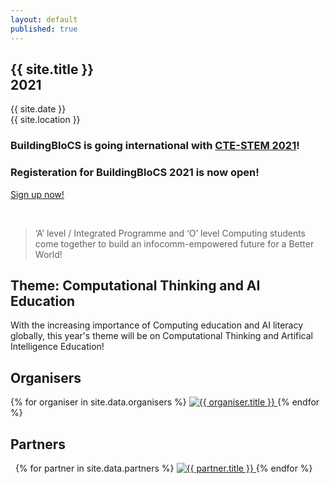 ```yaml
---
layout: default
published: true
---
```


<section class="jumbo">
    <div class="main-div">
        <h1>
            {{ site.title }}<br>
            <span class="huge">2021</span>
        </h1>
        <p>
            {{ site.date }} 
            <br/>
            {{ site.location }}
        </p>
	<p>
	    <h3>BuildingBloCS is going international with <a href="https://cte-stem2021.nie.edu.sg/">CTE-STEM 2021</a>!</h3>
        <h3>Registeration for BuildingBloCS 2021 is now open!</h3>
        <a class="btn" href="https://tinyurl.com/bbcs21-discord">Sign up now!</a>
	</p>
    <br/>
    </div>
</section>

> &lsquo;A&rsquo; level / Integrated Programme and &lsquo;O&rsquo; level Computing students come together to build an infocomm-empowered future for a Better World!

## Theme: Computational Thinking and AI Education

With the increasing importance of Computing education and AI literacy globally, this year's theme will be on Computational Thinking and Artifical Intelligence Education!

<!--
## Format

Celebrating our 5th year, BuildingBloCS will be back with more exciting events and activities for everyone! This year, BuildingBloCS '21 will be held alongside the **[5th International Computational Thinking Education - STEM Conference](https://cte-stem2021.nie.edu.sg/ "CTE-STEM 2021 Website")**, and we hope you can join us there!

## Workshops

**Workshop materials** and **sign-up** can be found here.<br><br>
[More&nbsp;details&nbsp;&raquo;]({{ site.baseurl }}/pre-event/workshop)

## Pre-events

**Programming puzzles, pop quizzes, fun facts** will be here. The pre-events will boost your Computing prowess and help you to contribute to the progress of Singapore as a Smart Nation one step at a time, they are definitely not to be missed!<br><br>
[More&nbsp;details&nbsp;&raquo;]({{ site.baseurl }}/pre-event)

## Event

[Registration is open! >>]({{ site.baseurl }}/register)

A line up of **games, talks, workshops and winpetition** will be conducted on **{{ site.date }} {{ site.location }}**! Come and join us for this year's BuildingBloCS and together let us all help to build Singapore into a **Smart Nation**!<br><br>
[More&nbsp;details&nbsp;&raquo;]({{ site.baseurl }}/events-and-workshops)
-->

## Organisers

<section class="organisers">
    {% for organiser in site.data.organisers %}
    <a href="{{ organiser.url }}">
        <img src="{{ site.baseurl }}/assets/img/{{ organiser.img }}" title="{{ organiser.title }}" />
    </a>
    {% endfor %}
</section>

## Partners

<section class="organisers">
    {% for partner in site.data.partners %}
    <a href="{{ partner.url }}">
        <img src="{{ site.baseurl }}/assets/img/{{ partner.img }}" title="{{ partner.title }}" />
    </a>
    {% endfor %}
</section>
